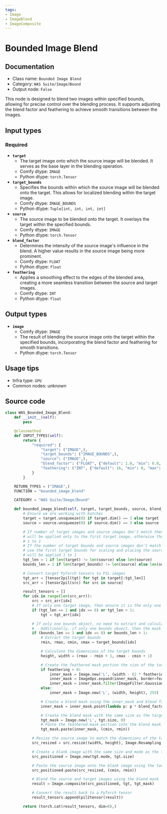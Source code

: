 ```yaml
---
tags:
- Image
- ImageBlend
- ImageComposite
---
```


# Bounded Image Blend
## Documentation
- Class name: `Bounded Image Blend`
- Category: `WAS Suite/Image/Bound`
- Output node: `False`

This node is designed to blend two images within specified bounds, allowing for precise control over the blending process. It supports adjusting the blend factor and feathering to achieve smooth transitions between the images.
## Input types
### Required
- **`target`**
    - The target image onto which the source image will be blended. It serves as the base layer in the blending operation.
    - Comfy dtype: `IMAGE`
    - Python dtype: `torch.Tensor`
- **`target_bounds`**
    - Specifies the bounds within which the source image will be blended onto the target. This allows for localized blending within the target image.
    - Comfy dtype: `IMAGE_BOUNDS`
    - Python dtype: `Tuple[int, int, int, int]`
- **`source`**
    - The source image to be blended onto the target. It overlays the target within the specified bounds.
    - Comfy dtype: `IMAGE`
    - Python dtype: `torch.Tensor`
- **`blend_factor`**
    - Determines the intensity of the source image's influence in the blend. A higher value results in the source image being more prominent.
    - Comfy dtype: `FLOAT`
    - Python dtype: `float`
- **`feathering`**
    - Applies a smoothing effect to the edges of the blended area, creating a more seamless transition between the source and target images.
    - Comfy dtype: `INT`
    - Python dtype: `float`
## Output types
- **`image`**
    - Comfy dtype: `IMAGE`
    - The result of blending the source image onto the target within the specified bounds, incorporating the blend factor and feathering for smooth transitions.
    - Python dtype: `torch.Tensor`
## Usage tips
- Infra type: `GPU`
- Common nodes: unknown


## Source code
```python
class WAS_Bounded_Image_Blend:
    def __init__(self):
        pass

    @classmethod
    def INPUT_TYPES(self):
        return {
            "required": {
                "target": ("IMAGE",),
                "target_bounds": ("IMAGE_BOUNDS",),
                "source": ("IMAGE",),
                "blend_factor": ("FLOAT", {"default": 1.0, "min": 0.0, "max": 1.0}),
                "feathering": ("INT", {"default": 16, "min": 0, "max": 0xffffffffffffffff}),
            }
        }

    RETURN_TYPES = ("IMAGE",)
    FUNCTION = "bounded_image_blend"

    CATEGORY = "WAS Suite/Image/Bound"

    def bounded_image_blend(self, target, target_bounds, source, blend_factor, feathering):
        # Ensure we are working with batches
        target = target.unsqueeze(0) if target.dim() == 3 else target
        source = source.unsqueeze(0) if source.dim() == 3 else source

        # If number of target images and source images don't match then all source images
        # will be applied only to the first target image, otherwise they will be applied
        # 1 to 1
        # If the number of target bounds and source images don't match then all sourcess will
        # use the first target bounds for scaling and placing the source images, otherwise they
        # will be applied 1 to 1
        tgt_len = 1 if len(target) != len(source) else len(source)
        bounds_len = 1 if len(target_bounds) != len(source) else len(source)

        # Convert target PyTorch tensors to PIL images
        tgt_arr = [tensor2pil(tgt) for tgt in target[:tgt_len]]
        src_arr = [tensor2pil(src) for src in source]

        result_tensors = []
        for idx in range(len(src_arr)):
            src = src_arr[idx]
            # If only one target image, then ensure it is the only one used
            if (tgt_len == 1 and idx == 0) or tgt_len > 1:
                tgt = tgt_arr[idx]

            # If only one bounds object, no need to extract and calculate more than once.
            #   Additionally, if only one bounds obuect, then the mask only needs created once
            if (bounds_len == 1 and idx == 0) or bounds_len > 1:
                # Extract the target bounds
                rmin, rmax, cmin, cmax = target_bounds[idx]

                # Calculate the dimensions of the target bounds
                height, width = (rmax - rmin + 1, cmax - cmin + 1)

                # Create the feathered mask portion the size of the target bounds
                if feathering > 0:
                    inner_mask = Image.new('L', (width - (2 * feathering), height - (2 * feathering)), 255)
                    inner_mask = ImageOps.expand(inner_mask, border=feathering, fill=0)
                    inner_mask = inner_mask.filter(ImageFilter.GaussianBlur(radius=feathering))
                else:
                    inner_mask = Image.new('L', (width, height), 255)

                # Create a blend mask using the inner_mask and blend factor
                inner_mask = inner_mask.point(lambda p: p * blend_factor)

                # Create the blend mask with the same size as the target image
                tgt_mask = Image.new('L', tgt.size, 0)
                # Paste the feathered mask portion into the blend mask at the target bounds position
                tgt_mask.paste(inner_mask, (cmin, rmin))

            # Resize the source image to match the dimensions of the target bounds
            src_resized = src.resize((width, height), Image.Resampling.LANCZOS)

            # Create a blank image with the same size and mode as the target
            src_positioned = Image.new(tgt.mode, tgt.size)

            # Paste the source image onto the blank image using the target bounds
            src_positioned.paste(src_resized, (cmin, rmin))

            # Blend the source and target images using the blend mask
            result = Image.composite(src_positioned, tgt, tgt_mask)

            # Convert the result back to a PyTorch tensor
            result_tensors.append(pil2tensor(result))

        return (torch.cat(result_tensors, dim=0),)

```
